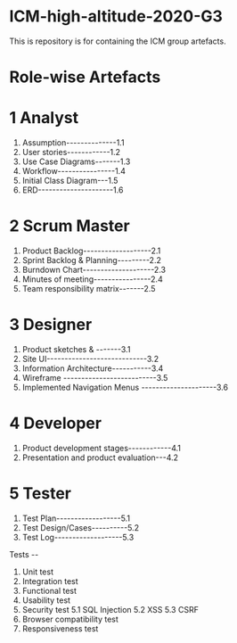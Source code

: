 # ICM-high-altitude-2020-G3
This is repository is for containing the ICM group artefacts.

# Role-wise Artefacts

1 Analyst
================================================================================
1. Assumption--------------1.1 
2. User stories------------1.2
3. Use Case Diagrams-------1.3 
4. Workflow----------------1.4 
5. Initial Class Diagram---1.5 
6. ERD---------------------1.6 



2 Scrum Master
================================================================================
1. Product Backlog-------------------2.1 
2. Sprint Backlog & Planning---------2.2 
3. Burndown Chart--------------------2.3 
4. Minutes of meeting----------------2.4 
5. Team responsibility matrix-------2.5 



3 Designer
================================================================================
1. Product sketches &  -------3.1 
2. Site UI----------------------------3.2
3. Information Architecture-----------3.4 
4. Wireframe --------------------------3.5 
5. Implemented Navigation Menus ---------------------3.6 


4 Developer
================================================================================
1. Product development stages------------4.1 
2. Presentation and product evaluation---4.2 


5 Tester
================================================================================
1. Test Plan------------------5.1
2. Test Design/Cases----------5.2
2. Test Log-------------------5.3

Tests --
1. Unit test
2. Integration test
3. Functional test
4. Usability test
5. Security test
5.1 SQL Injection 
5.2 XSS
5.3 CSRF
6. Browser compatibility test
7. Responsiveness test
